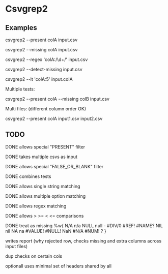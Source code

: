 # Csvgrep2

## Examples

csvgrep2 --present colA input.csv

csvgrep2 --missing colA input.csv

csvgrep2 --regex 'colA:/\d+/' input.csv

csvgrep2 --detect-missing input.csv

csvgrep2 --lt 'colA:5' input.colA

Multiple tests:

csvgrep2 --present colA --missing colB input.csv

Multi files: (different column order OK)

csvgrep2 --present colA input1.csv input2.csv

## TODO

DONE allows special "PRESENT" filter

DONE takes multiple csvs as input

DONE allows special "FALSE_OR_BLANK" filter

DONE combines tests

DONE allows single string matching

DONE allows multiple option matching

DONE allows regex matching

DONE allows > >= < <= comparisons

DONE treat as missing %w{ N/A n/a NULL null - #DIV/0 #REF! #NAME? NIL nil NA na #VALUE! #NULL! NaN #N/A #NUM! ? }

writes report (why rejected row, checks missing and extra columns across input files)

dup checks on certain cols

optionall uses minimal set of headers shared by all
